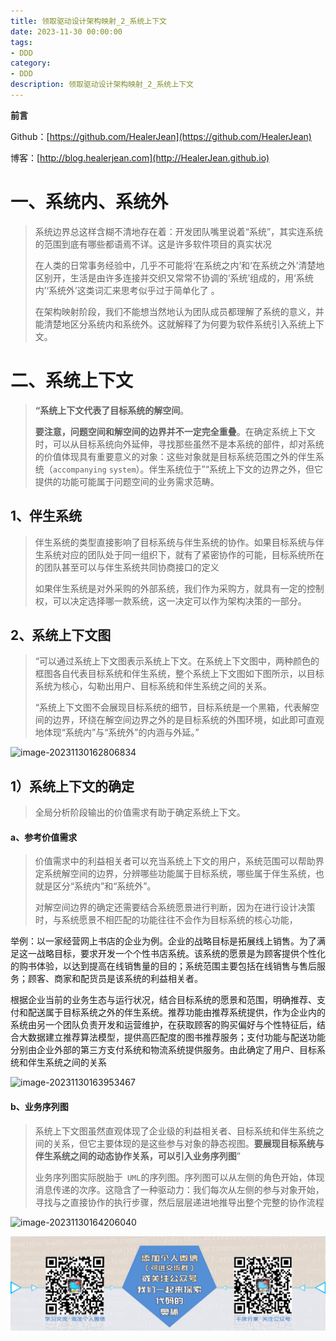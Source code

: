 ```yaml
---
title: 领取驱动设计架构映射_2_系统上下文
date: 2023-11-30 00:00:00
tags: 
- DDD
category: 
- DDD
description: 领取驱动设计架构映射_2_系统上下文
---
```


**前言**     

 Github：[https://github.com/HealerJean](https://github.com/HealerJean)         

 博客：[http://blog.healerjean.com](http://HealerJean.github.io)          



# 一、系统内、系统外

> 系统边界总这样含糊不清地存在着：开发团队嘴里说着“系统”，其实连系统的范围到底有哪些都语焉不详。这是许多软件项目的真实状况     
>
> 在人类的日常事务经验中，几乎不可能将‘在系统之内’和‘在系统之外’清楚地区别开，生活是由许多连接并交织又常常不协调的‘系统’组成的，用‘系统内’‘系统外’这类词汇来思考似乎过于简单化了 。     
>
> 在架构映射阶段，我们不能想当然地认为团队成员都理解了系统的意义，并能清楚地区分系统内和系统外。这就解释了为何要为软件系统引入系统上下文。



# 二、系统上下文

> **“系统上下文代表了目标系统的解空间**。     
>
> **要注意，问题空间和解空间的边界并不一定完全重叠**。在确定系统上下文时，可以从目标系统向外延伸，寻找那些虽然不是本系统的部件，却对系统的价值体现具有重要意义的对象：这些对象就是目标系统范围之外的伴生系统（`accompanying` `system`）。伴生系统位于”“系统上下文的边界之外，但它提供的功能可能属于问题空间的业务需求范畴。



## 1、伴生系统

> 伴生系统的类型直接影响了目标系统与伴生系统的协作。如果目标系统与伴生系统对应的团队处于同一组织下，就有了紧密协作的可能，目标系统所在的团队甚至可以与伴生系统共同协商接口的定义     
>
> 如果伴生系统是对外采购的外部系统，我们作为采购方，就具有一定的控制权，可以决定选择哪一款系统，这一决定可以作为架构决策的一部分。



## 2、系统上下文图

> “可以通过系统上下文图表示系统上下文。在系统上下文图中，两种颜色的框图各自代表目标系统和伴生系统，整个系统上下文图如下图所示，以目标系统为核心，勾勒出用户、目标系统和伴生系统之间的关系。    
>
> “系统上下文图不会展现目标系统的细节，目标系统是一个黑箱，代表解空间的边界，环绕在解空间边界之外的是目标系统的外围环境，如此即可直观地体现“系统内”与“系统外”的内涵与外延。”
>



![image-20231130162806834](/Users/healerjean/Desktop/HealerJean/HCode/HealerJean.github.io/blogImages/image-20231130162806834.png)





## 1）系统上下文的确定

> 全局分析阶段输出的价值需求有助于确定系统上下文。
>

#### a、参考价值需求

> 价值需求中的利益相关者可以充当系统上下文的用户，系统范围可以帮助界定系统解空间的边界，分辨哪些功能属于目标系统，哪些属于伴生系统，也就是区分“系统内”和“系统外”。     
>
> 对解空间边界的确定还需要结合系统愿景进行判断，因为在进行设计决策时，与系统愿景不相匹配的功能往往不会作为目标系统的核心功能，

举例：以一家经营网上书店的企业为例。企业的战略目标是拓展线上销售。为了满足这一战略目标，要求开发一个个性书店系统。该系统的愿景是为顾客提供个性化的购书体验，以达到提高在线销售量的目的；系统范围主要包括在线销售与售后服务；顾客、商家和配货员是该系统的利益相关者。

根据企业当前的业务生态与运行状况，结合目标系统的愿景和范围，明确推荐、支付和配送属于目标系统之外的伴生系统。推荐功能由推荐系统提供，作为企业内的系统由另一个团队负责开发和运营维护，在获取顾客的购买偏好与个性特征后，结合大数据建立推荐算法模型，提供高匹配度的图书推荐服务；支付功能与配送功能分别由企业外部的第三方支付系统和物流系统提供服务。由此确定了用户、目标系统和伴生系统之间的关系      

![image-20231130163953467](/Users/healerjean/Desktop/HealerJean/HCode/HealerJean.github.io/blogImages/image-20231130163953467.png)





#### b、业务序列图

> 系统上下文图虽然直观体现了企业级的利益相关者、目标系统和伴生系统之间的关系，但它主要体现的是这些参与对象的静态视图。**要展现目标系统与伴生系统之间的动态协作关系，可以引入业务序列图**”     
>
> 业务序列图实际脱胎于` UML`的序列图。序列图可以从左侧的角色开始，体现消息传递的次序。这隐含了一种驱动力：我们每次从左侧的参与对象开始，寻找与之直接协作的执行步骤，然后层层递进地推导出整个完整的协作流程
>

![image-20231130164206040](/Users/healerjean/Desktop/HealerJean/HCode/HealerJean.github.io/blogImages/image-20231130164206040.png)























![ContactAuthor](https://raw.githubusercontent.com/HealerJean/HealerJean.github.io/master/assets/img/artical_bottom.jpg)



<!-- Gitalk 评论 start  -->

<link rel="stylesheet" href="https://unpkg.com/gitalk/dist/gitalk.css">

<script src="https://unpkg.com/gitalk@latest/dist/gitalk.min.js"></script> 
<div id="gitalk-container"></div>    
 <script type="text/javascript">
    var gitalk = new Gitalk({
		clientID: `1d164cd85549874d0e3a`,
		clientSecret: `527c3d223d1e6608953e835b547061037d140355`,
		repo: `HealerJean.github.io`,
		owner: 'HealerJean',
		admin: ['HealerJean'],
		id: 'QtDFUcKLgzXiNVfr',
    });
    gitalk.render('gitalk-container');
</script> 




<!-- Gitalk end -->



